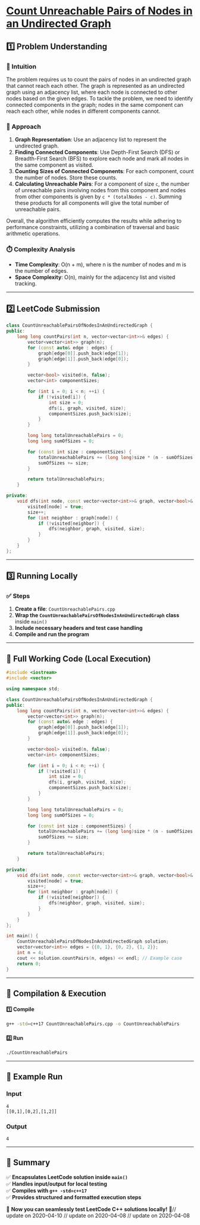 # **[Count Unreachable Pairs of Nodes in an Undirected Graph](https://leetcode.com/problems/count-unreachable-pairs-of-nodes-in-an-undirected-graph/description/)**  

## **1️⃣ Problem Understanding**  
### **📌 Intuition**  
The problem requires us to count the pairs of nodes in an undirected graph that cannot reach each other. The graph is represented as an undirected graph using an adjacency list, where each node is connected to other nodes based on the given edges. To tackle the problem, we need to identify connected components in the graph; nodes in the same component can reach each other, while nodes in different components cannot.

### **🚀 Approach**  
1. **Graph Representation**: Use an adjacency list to represent the undirected graph.
2. **Finding Connected Components**: Use Depth-First Search (DFS) or Breadth-First Search (BFS) to explore each node and mark all nodes in the same component as visited.
3. **Counting Sizes of Connected Components**: For each component, count the number of nodes. Store these counts.
4. **Calculating Unreachable Pairs**: For a component of size `c`, the number of unreachable pairs involving nodes from this component and nodes from other components is given by `c * (totalNodes - c)`. Summing these products for all components will give the total number of unreachable pairs.

Overall, the algorithm efficiently computes the results while adhering to performance constraints, utilizing a combination of traversal and basic arithmetic operations.

### **⏱️ Complexity Analysis**  
- **Time Complexity**: O(n + m), where n is the number of nodes and m is the number of edges.
- **Space Complexity**: O(n), mainly for the adjacency list and visited tracking.

---  

## **2️⃣ LeetCode Submission**  
```cpp
class CountUnreachablePairsOfNodesInAnUndirectedGraph {
public:
    long long countPairs(int n, vector<vector<int>>& edges) {
        vector<vector<int>> graph(n);
        for (const auto& edge : edges) {
            graph[edge[0]].push_back(edge[1]);
            graph[edge[1]].push_back(edge[0]);
        }

        vector<bool> visited(n, false);
        vector<int> componentSizes;

        for (int i = 0; i < n; ++i) {
            if (!visited[i]) {
                int size = 0;
                dfs(i, graph, visited, size);
                componentSizes.push_back(size);
            }
        }

        long long totalUnreachablePairs = 0;
        long long sumOfSizes = 0;

        for (const int size : componentSizes) {
            totalUnreachablePairs += (long long)size * (n - sumOfSizes - size);
            sumOfSizes += size;
        }

        return totalUnreachablePairs;
    }

private:
    void dfs(int node, const vector<vector<int>>& graph, vector<bool>& visited, int& size) {
        visited[node] = true;
        size++;
        for (int neighbor : graph[node]) {
            if (!visited[neighbor]) {
                dfs(neighbor, graph, visited, size);
            }
        }
    }
};
```  

---  

## **3️⃣ Running Locally**  
### **✅ Steps**  
1. **Create a file**: `CountUnreachablePairs.cpp`  
2. **Wrap the `CountUnreachablePairsOfNodesInAnUndirectedGraph` class** inside `main()`  
3. **Include necessary headers and test case handling**  
4. **Compile and run the program**  

---  

## **📝 Full Working Code (Local Execution)**  
```cpp
#include <iostream>
#include <vector>

using namespace std;

class CountUnreachablePairsOfNodesInAnUndirectedGraph {
public:
    long long countPairs(int n, vector<vector<int>>& edges) {
        vector<vector<int>> graph(n);
        for (const auto& edge : edges) {
            graph[edge[0]].push_back(edge[1]);
            graph[edge[1]].push_back(edge[0]);
        }

        vector<bool> visited(n, false);
        vector<int> componentSizes;

        for (int i = 0; i < n; ++i) {
            if (!visited[i]) {
                int size = 0;
                dfs(i, graph, visited, size);
                componentSizes.push_back(size);
            }
        }

        long long totalUnreachablePairs = 0;
        long long sumOfSizes = 0;

        for (const int size : componentSizes) {
            totalUnreachablePairs += (long long)size * (n - sumOfSizes - size);
            sumOfSizes += size;
        }

        return totalUnreachablePairs;
    }

private:
    void dfs(int node, const vector<vector<int>>& graph, vector<bool>& visited, int& size) {
        visited[node] = true;
        size++;
        for (int neighbor : graph[node]) {
            if (!visited[neighbor]) {
                dfs(neighbor, graph, visited, size);
            }
        }
    }
};

int main() {
    CountUnreachablePairsOfNodesInAnUndirectedGraph solution;
    vector<vector<int>> edges = {{0, 1}, {0, 2}, {1, 2}};
    int n = 4;
    cout << solution.countPairs(n, edges) << endl; // Example case
    return 0;
}
```  

---  

## **🔧 Compilation & Execution**  
#### **1️⃣ Compile**  
```bash
g++ -std=c++17 CountUnreachablePairs.cpp -o CountUnreachablePairs
```  

#### **2️⃣ Run**  
```bash
./CountUnreachablePairs
```  

---  

## **🎯 Example Run**  
### **Input**  
```
4
[[0,1],[0,2],[1,2]]
```  
### **Output**  
```
4
```  

---  

## **📌 Summary**  
✅ **Encapsulates LeetCode solution inside `main()`**  
✅ **Handles input/output for local testing**  
✅ **Compiles with `g++ -std=c++17`**  
✅ **Provides structured and formatted execution steps**  

🚀 **Now you can seamlessly test LeetCode C++ solutions locally!** 🚀// update on 2020-04-10
// update on 2020-04-08
// update on 2020-04-08
